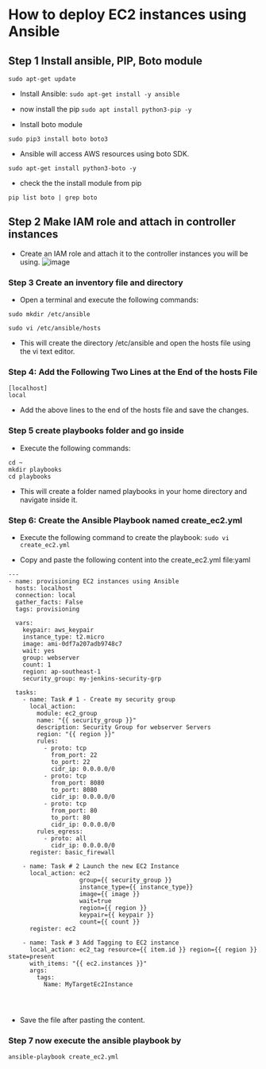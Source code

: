 # How to deploy EC2 instances using Ansible

## Step 1 Install ansible, PIP, Boto module

 ```sudo apt-get update```
* Install Ansible:
```sudo apt-get install -y ansible```

* now install the pip
```sudo apt install python3-pip -y```

* Install boto module

```sudo pip3 install boto boto3```

* Ansible will access AWS resources using boto SDK.

```sudo apt-get install python3-boto -y```

* check the the install module from pip

```pip list boto | grep boto```

## Step 2 Make IAM role and attach in controller instances

* Create an IAM role and attach it to the controller instances you will be using.
  ![image](https://github.com/mgelvoleo/aws-ansible-deploy/assets/21300768/3c064f55-75f6-46b4-ac3a-1fbd638f8c06)


### Step 3 Create an inventory file and directory

* Open a terminal and execute the following commands:

```sudo mkdir /etc/ansible```

```sudo vi /etc/ansible/hosts```

* This will create the directory /etc/ansible and open the hosts file using the vi text editor.

### Step 4: Add the Following Two Lines at the End of the hosts File
```
[localhost]
local

```

* Add the above lines to the end of the hosts file and save the changes.

### Step 5 create playbooks folder and go inside

* Execute the following commands:

```
cd ~
mkdir playbooks  
cd playbooks
```

* This will create a folder named playbooks in your home directory and navigate inside it.

### Step 6: Create the Ansible Playbook named create_ec2.yml

* Execute the following command to create the playbook:
```sudo vi create_ec2.yml ```

* Copy and paste the following content into the create_ec2.yml file:yaml

```
---
- name: provisioning EC2 instances using Ansible
  hosts: localhost
  connection: local
  gather_facts: False
  tags: provisioning

  vars:
    keypair: aws_keypair
    instance_type: t2.micro
    image: ami-0df7a207adb9748c7
    wait: yes
    group: webserver
    count: 1
    region: ap-southeast-1
    security_group: my-jenkins-security-grp

  tasks:
    - name: Task # 1 - Create my security group
      local_action:
        module: ec2_group
        name: "{{ security_group }}"
        description: Security Group for webserver Servers
        region: "{{ region }}"
        rules:
          - proto: tcp
            from_port: 22
            to_port: 22
            cidr_ip: 0.0.0.0/0
          - proto: tcp
            from_port: 8080
            to_port: 8080
            cidr_ip: 0.0.0.0/0
          - proto: tcp
            from_port: 80
            to_port: 80
            cidr_ip: 0.0.0.0/0
        rules_egress:
          - proto: all
            cidr_ip: 0.0.0.0/0
      register: basic_firewall

    - name: Task # 2 Launch the new EC2 Instance
      local_action: ec2
                    group={{ security_group }}
                    instance_type={{ instance_type}}
                    image={{ image }}
                    wait=true
                    region={{ region }}
                    keypair={{ keypair }}
                    count={{ count }}
      register: ec2

    - name: Task # 3 Add Tagging to EC2 instance
      local_action: ec2_tag resource={{ item.id }} region={{ region }} state=present
      with_items: "{{ ec2.instances }}"
      args:
        tags:
          Name: MyTargetEc2Instance




```

* Save the file after pasting the content.





### Step 7 now execute the ansible playbook by
```ansible-playbook create_ec2.yml```
